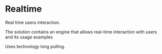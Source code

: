 # Realtime
Real time users interaction.

The solution contains an engine that allows real-time interaction with users and its usage examples

Uses technology long pulling.
